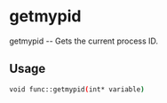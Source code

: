 # getmypid
getmypid -- Gets the current process ID.

## Usage
```sh
void func::getmypid(int* variable)
```
